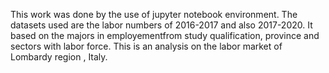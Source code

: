 
This work was done by the use of jupyter notebook environment. 
The datasets used are the labor numbers of 2016-2017 and also 2017-2020.
It based on the majors in employementfrom study qualification, province and sectors with labor force. 
This is an analysis on the labor market of Lombardy region , Italy.
